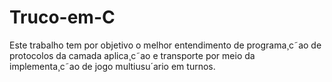 # Truco-em-C
Este trabalho tem por objetivo o melhor entendimento de programa¸c˜ao de protocolos da camada aplica¸c˜ao e transporte por meio da implementa¸c˜ao de jogo multiusu´ario em turnos.
